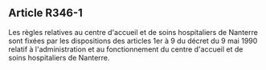 ## Article R346-1

Les règles relatives au centre d'accueil et de soins hospitaliers de Nanterre sont fixées par les dispositions des
articles 1er à 9 du décret du 9 mai 1990 relatif à l'administration et au fonctionnement du centre d'accueil et
de soins hospitaliers de Nanterre.


